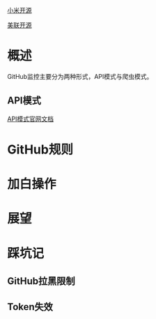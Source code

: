 [小米开源](https://github.com/MiSecurity/x-patrol)

[美联开源](https://github.com/FeeiCN/GSIL)

# 概述
GitHub监控主要分为两种形式，API模式与爬虫模式。

## API模式
[API模式官网文档](https://developer.github.com/v3/search/#search-code)

# GitHub规则

# 加白操作

# 展望

# 踩坑记
## GitHub拉黑限制

## Token失效
